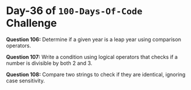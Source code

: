 # Day-36 of `100-Days-Of-Code` Challenge

**Question 106:** Determine if a given year is a leap year using comparison operators.

**Question 107:** Write a condition using logical operators that checks if a number is divisible by both 2 and 3.

**Question 108:** Compare two strings to check if they are identical, ignoring case sensitivity.
